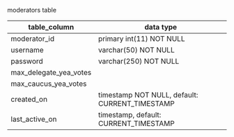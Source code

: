 moderators table

table_column            | data type
------------------------|--------------------------------------------
moderator_id            | primary int(11) NOT NULL
username                | varchar(50) NOT NULL 
password                | varchar(250) NOT NULL
max_delegate_yea_votes  |
max_caucus_yea_votes    |
created_on              | timestamp NOT NULL, default: CURRENT_TIMESTAMP
last_active_on          | timestamp, default: CURRENT_TIMESTAMP

